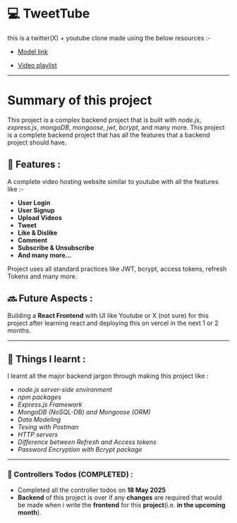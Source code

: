 # 💻 TweetTube

this is a twitter(X) + youtube clone made using the below resources :-

- [Model link](https://app.eraser.io/workspace/YtPqZ1VogxGy1jzIDkzj?origin=share)

- [Video playlist](https://www.youtube.com/watch?v=EH3vGeqeIAo&list=PLu71SKxNbfoBGh_8p_NS-ZAh6v7HhYqHW)

---

# Summary of this project

This project is a complex backend project that is built with _node.js_, _express.js_, _mongoDB_, _mongoose_, _jwt_, _bcrypt_, and many more. This project is a complete backend project that has all the features that a backend project should have.

## 🚀 Features :

A complete video hosting website similar to youtube with all the features like :-

- **User Login**
- **User Signup**
- **Upload Videos**
- **Tweet**
- **Like & Dislike**
- **Comment**
- **Subscribe & Unsubscribe**
- **And many more...**

Project uses all standard practices like JWT, bcrypt, access tokens, refresh Tokens and many more.

## 🔜 Future Aspects :

Building a **React Frontend** with UI like Youtube or X (not sure) for this project after learning react and deploying this on vercel in the next 1 or 2 months.

---

## 🧠 Things I learnt :

I learnt all the major backend jargon through making this project like :

- _node.js server-side environment_
- _npm packages_
- _Express.js Framework_
- _MongoDB (NoSQL-DB) and Mongoose (ORM)_
- _Data Modeling_
- _Tesing with Postman_
- _HTTP servers_
- _Difference between Refresh and Access tokens_
- _Password Encryption with Bcrypt package_

---

### 📄 Controllers Todos (COMPLETED) :

- Completed all the controller todos on **18 May 2025**
- **Backend** of this project is over if any **changes** are required that would be made when i write the **frontend** for this **project**(i.e. **in the upcoming month**).